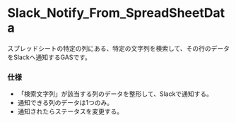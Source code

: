 Slack_Notify_From_SpreadSheetData
===

スプレッドシートの特定の列にある、特定の文字列を検索して、その行のデータをSlackへ通知するGASです。

### 仕様

- 「検索文字列」が該当する列のデータを整形して、Slackで通知する。
- 通知できる列のデータは1つのみ。
- 通知されたらステータスを変更する。

